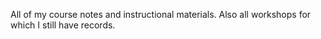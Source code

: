 All of my course notes and instructional materials. Also all
workshops for which I still have records.
